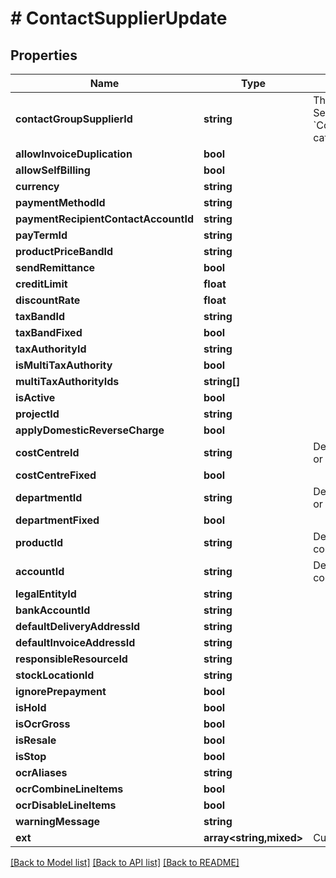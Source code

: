 # # ContactSupplierUpdate

## Properties

Name | Type | Description | Notes
------------ | ------------- | ------------- | -------------
**contactGroupSupplierId** | **string** | The *Supplier group*. See &#x60;ContactGroupSupplier&#x60; catalog. | [optional]
**allowInvoiceDuplication** | **bool** |  | [optional]
**allowSelfBilling** | **bool** |  | [optional]
**currency** | **string** |  | [optional]
**paymentMethodId** | **string** |  | [optional]
**paymentRecipientContactAccountId** | **string** |  | [optional]
**payTermId** | **string** |  | [optional]
**productPriceBandId** | **string** |  | [optional]
**sendRemittance** | **bool** |  | [optional]
**creditLimit** | **float** |  | [optional]
**discountRate** | **float** |  | [optional]
**taxBandId** | **string** |  | [optional]
**taxBandFixed** | **bool** |  | [optional]
**taxAuthorityId** | **string** |  | [optional]
**isMultiTaxAuthority** | **bool** |  | [optional]
**multiTaxAuthorityIds** | **string[]** |  | [optional]
**isActive** | **bool** |  | [optional]
**projectId** | **string** |  | [optional]
**applyDomesticReverseCharge** | **bool** |  | [optional]
**costCentreId** | **string** | Default cost centre id or code | [optional]
**costCentreFixed** | **bool** |  | [optional]
**departmentId** | **string** | Default department id or code | [optional]
**departmentFixed** | **bool** |  | [optional]
**productId** | **string** | Default product id or code | [optional]
**accountId** | **string** | Default account id or code | [optional]
**legalEntityId** | **string** |  | [optional]
**bankAccountId** | **string** |  | [optional]
**defaultDeliveryAddressId** | **string** |  | [optional]
**defaultInvoiceAddressId** | **string** |  | [optional]
**responsibleResourceId** | **string** |  | [optional]
**stockLocationId** | **string** |  | [optional]
**ignorePrepayment** | **bool** |  | [optional]
**isHold** | **bool** |  | [optional]
**isOcrGross** | **bool** |  | [optional]
**isResale** | **bool** |  | [optional]
**isStop** | **bool** |  | [optional]
**ocrAliases** | **string** |  | [optional]
**ocrCombineLineItems** | **bool** |  | [optional]
**ocrDisableLineItems** | **bool** |  | [optional]
**warningMessage** | **string** |  | [optional]
**ext** | **array<string,mixed>** | Custom fields | [optional]

[[Back to Model list]](../../README.md#models) [[Back to API list]](../../README.md#endpoints) [[Back to README]](../../README.md)
